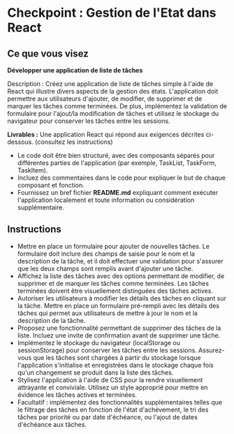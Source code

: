 # Checkpoint : Gestion de l'Etat dans React

## Ce que vous visez

**Développer une application de liste de tâches**

Description : Créez une application de liste de tâches simple à l'aide de React qui illustre divers aspects de la gestion des états. L'application doit permettre aux utilisateurs d'ajouter, de modifier, de supprimer et de marquer les tâches comme terminées. De plus, implémentez la validation de formulaire pour l'ajout/la modification de tâches et utilisez le stockage du navigateur pour conserver les tâches entre les sessions.

**Livrables :**
Une application React qui répond aux exigences décrites ci-dessous. (consultez les instructions)

* Le code doit être bien structuré, avec des composants séparés pour différentes parties de l'application (par exemple, TaskList, TaskForm, TaskItem).
* Incluez des commentaires dans le code pour expliquer le but de chaque composant et fonction.
* Fournissez un bref fichier **README.md** expliquant comment exécuter l'application localement et toute information ou considération supplémentaire.

## Instructions

* Mettre en place un formulaire pour ajouter de nouvelles tâches. Le formulaire doit inclure des champs de saisie pour le nom et la description de la tâche, et il doit effectuer une validation pour s'assurer que les deux champs sont remplis avant d'ajouter une tâche.
* Affichez la liste des tâches avec des options permettant de modifier, de supprimer et de marquer les tâches comme terminées. Les tâches terminées doivent être visuellement distinguées des tâches actives.
* Autoriser les utilisateurs à modifier les détails des tâches en cliquant sur la tâche. Mettre en place un formulaire pré-rempli avec les détails des tâches qui permet aux utilisateurs de mettre à jour le nom et la description de la tâche.
* Proposez une fonctionnalité permettant de supprimer des tâches de la liste. Incluez une invite de confirmation avant de supprimer une tâche.
* Implémentez le stockage du navigateur (localStorage ou sessionStorage) pour conserver les tâches entre les sessions. Assurez-vous que les tâches sont chargées à partir du stockage lorsque l'application s'initialise et enregistrées dans le stockage chaque fois qu'un changement se produit dans la liste des tâches.
* Stylisez l'application à l'aide de CSS pour la rendre visuellement attrayante et conviviale. Utilisez un style approprié pour mettre en évidence les tâches actives et terminées.
* Facultatif : implémentez des fonctionnalités supplémentaires telles que le filtrage des tâches en fonction de l'état d'achèvement, le tri des tâches par priorité ou par date d'échéance, ou l'ajout de dates d'échéance aux tâches.

